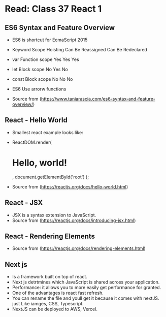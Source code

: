 # Read: Class 37 React 1
## ES6 Syntax and Feature Overview
- ES6 is shortcut for EcmaScript 2015



- 	Keyword		Scope		Hoisting	Can Be Reassigned	Can Be Redeclared
-	var	     Function scope	  Yes			Yes			Yes
- 	let	     Block scope	  No			Yes			No
- 	const	     Block scope	  No			No			No

- ES6 Use arrorw functions



- Source from (https://www.taniarascia.com/es6-syntax-and-feature-overview/)


## React - Hello World
- Smallest react example looks like:
- 	ReactDOM.render(
  		<h1>Hello, world!</h1>,
  		document.getElementById('root')
	);


- Source from (https://reactjs.org/docs/hello-world.html)

## React - JSX
- JSX is a syntax extension to JavaScript. 
- Source from (https://reactjs.org/docs/introducing-jsx.html)

## React - Rendering Elements


- Source from (https://reactjs.org/docs/rendering-elements.html)

## Next js

- Is a framework built on top of react.
- Next js detrtmines which JavaScript is shared across your application.
- Performance: it allows you to more easily get performance for granted.
- One of the advantages is react fast refresh.
- You can rename the file and youll get it because it comes with nextJS. just Like iamges, CSS, Typescript.
- NextJS can be deployed to AWS, Vercel.
